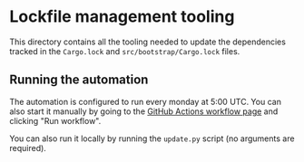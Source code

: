<!-- SPDX-License-Identifier: MIT OR Apache-2.0 -->
<!-- SPDX-FileCopyrightText: The Ferrocene Developers -->

# Lockfile management tooling

This directory contains all the tooling needed to update the dependencies tracked in the
`Cargo.lock` and `src/bootstrap/Cargo.lock` files.

## Running the automation

The automation is configured to run every monday at 5:00 UTC. You can also
start it manually by going to the [GitHub Actions workflow page][dispatch] and
clicking "Run workflow".

You can also run it locally by running the `update.py` script (no arguments are required).

[dispatch]: https://github.com/ferrocene/ferrocene/actions/workflows/automation-pull-subtrees.yml

